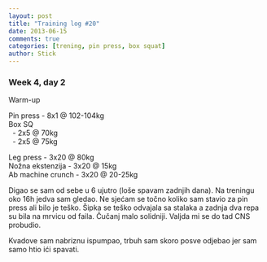 ```yaml
---
layout: post
title: "Training log #20"
date: 2013-06-15
comments: true
categories: [trening, pin press, box squat]
author: Stick
---
```


### Week 4, day 2        

Warm-up  

Pin press - 8x1 @ 102-104kg  
Box SQ   
&nbsp; - 2x5 @ 70kg  
&nbsp; - 2x5 @ 75kg  

Leg press - 3x20 @ 80kg  
Nožna ekstenzija - 3x20 @ 15kg  
Ab machine crunch - 3x20 @ 20-25kg  

Digao se sam od sebe u 6 ujutro (loše spavam zadnjih dana). Na treningu oko 16h jedva sam gledao. Ne sjećam se točno koliko sam stavio za pin press ali bilo je teško. Šipka se teško odvajala sa stalaka a zadnja dva repa su bila na mrvicu od faila. Čučanj malo solidniji. Valjda mi se do tad CNS probudio. 

Kvadove sam nabriznu ispumpao, trbuh sam skoro posve odjebao jer sam samo htio ići spavati. 